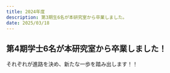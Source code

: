 ```yaml
---
title: 2024年度
description: 第3期生6名が本研究室から卒業しました。
date: 2025/03/18
---
```


## 第4期学士6名が本研究室から卒業しました！
それぞれが進路を決め、新たな一歩を踏み出します！！



